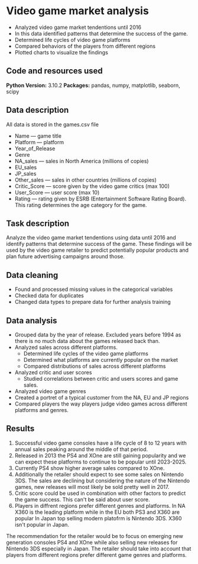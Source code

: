 # Video game market analysis

- Analyzed  video game market tendentions until 2016
- In this data identified patterns that determine the success of the game.
- Determined life cycles of video game platforms
- Compared behaviors of the players from different regions  
- Plotted charts to visualize the findings

## Code and resources used

**Python Version:** 3.10.2
**Packages:** pandas, numpy, matplotlib, seaborn, scipy

## Data description
All data is stored in the games.csv file

-   Name — game title
-   Platform — platform
-   Year_of_Release
-   Genre
-   NA_sales — sales in North America (millions of copies)
-   EU_sales
-   JP_sales
-   Other_sales — sales in other countries (millions of copies)
-   Critic_Score — score given by the video game critics (max 100)
-   User_Score — user score (max 10)
-   Rating — rating given by ESRB (Entertainment Software Rating Board). This rating determines the age category for the game.

## Task description

Analyze the video game market tendentions using data until 2016 and identify patterns that determine success of the game.
These findings will be used by the video game retailer to predict potentially popular products and plan future advertising campaigns around those.

## Data cleaning
-   Found and processed missing values in the categorical variables
-   Checked data for duplicates
-   Changed data types to prepare data for further analysis training

## Data analysis
-   Grouped data by the year of release. Excluded years before 1994 as there is no much data about the games released back than. 
-   Analyzed sales across different platforms.
    -   Determined life cycles of the video game platforms
    -   Determined what platforms are currently popular on the market
    -   Compared distributions of sales across different platforms
-   Analyzed critic and user scores
    -   Studied correlations between critic and users scores and game sales.
-   Analyzed video game genres
-   Created a portret of a typical customer from the NA, EU and JP regions
-   Compared players the way players judge video games across different platforms and genres.

## Results
1. Successful video game consoles have a life cycle of 8 to 12 years with annual sales peaking around the middle of that period.
2. Released in 2013 the PS4 and XOne are still gaining popularity and we can expect these platforms to continue to be popular until 2023-2025.
3. Currently PS4 show higher average sales compared to XOne.
4. Additionally the retailer should expect to see some sales on Nintendo 3DS. The sales are declining but considering the nature of the Nintendo games, new releases will most likely be sold pretty well in 2017. 
5. Critic score could be used in combination with other factors to predict the game success. This can't be said about user score.
7. Players in diffrent regions prefer different genres and platforms. In NA X360 is the leading platform while in the EU both PS3 and X360 are popular In Japan top selling modern platofrm is Nintendo 3DS. X360 isn't popular in Japan.

The recommendation for the retailer would be to focus on emerging new generation consoles PS4 and XOne while also selling new releases for Nintendo 3DS especially in Japan. 
The retailer should take into account that players from different regions prefer different game genres and platforms.